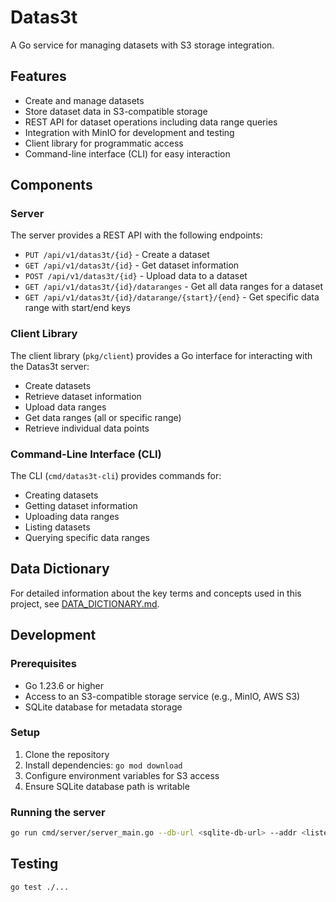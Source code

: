 # Datas3t

A Go service for managing datasets with S3 storage integration.

## Features

- Create and manage datasets
- Store dataset data in S3-compatible storage
- REST API for dataset operations including data range queries
- Integration with MinIO for development and testing
- Client library for programmatic access
- Command-line interface (CLI) for easy interaction

## Components

### Server

The server provides a REST API with the following endpoints:
- `PUT /api/v1/datas3t/{id}` - Create a dataset
- `GET /api/v1/datas3t/{id}` - Get dataset information
- `POST /api/v1/datas3t/{id}` - Upload data to a dataset
- `GET /api/v1/datas3t/{id}/dataranges` - Get all data ranges for a dataset
- `GET /api/v1/datas3t/{id}/datarange/{start}/{end}` - Get specific data range with start/end keys

### Client Library

The client library (`pkg/client`) provides a Go interface for interacting with the Datas3t server:
- Create datasets
- Retrieve dataset information
- Upload data ranges
- Get data ranges (all or specific range)
- Retrieve individual data points

### Command-Line Interface (CLI)

The CLI (`cmd/datas3t-cli`) provides commands for:
- Creating datasets
- Getting dataset information
- Uploading data ranges
- Listing datasets
- Querying specific data ranges

## Data Dictionary

For detailed information about the key terms and concepts used in this project, see [DATA_DICTIONARY.md](DATA_DICTIONARY.md).

## Development

### Prerequisites

- Go 1.23.6 or higher
- Access to an S3-compatible storage service (e.g., MinIO, AWS S3)
- SQLite database for metadata storage

### Setup

1. Clone the repository
2. Install dependencies: `go mod download`
3. Configure environment variables for S3 access
4. Ensure SQLite database path is writable

### Running the server

```bash
go run cmd/server/server_main.go --db-url <sqlite-db-url> --addr <listen-address> --s3-endpoint <s3-endpoint> --s3-region <region> --s3-access-key-id <access-key> --s3-secret-key <secret-key> --s3-bucket-name <bucket> --s3-use-ssl <true/false> --uploads-path <path>
```

## Testing

```bash
go test ./...
```
